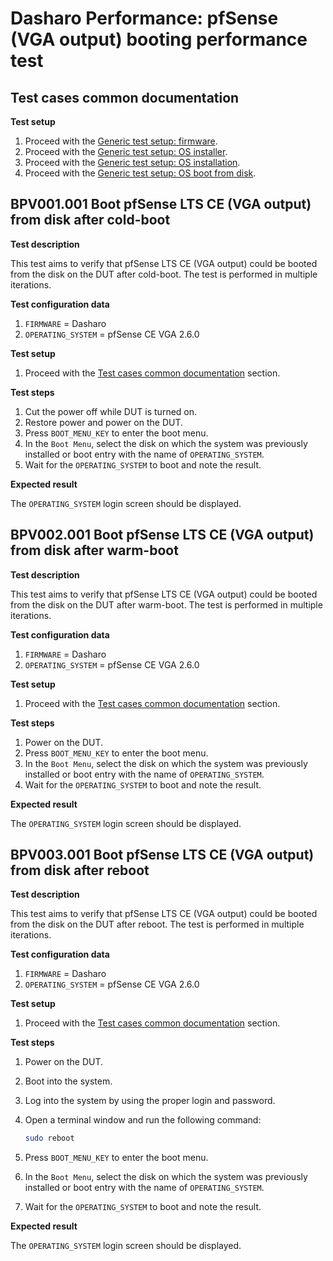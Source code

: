 # Dasharo Performance: pfSense (VGA output) booting performance test

## Test cases common documentation

**Test setup**

1. Proceed with the
   [Generic test setup: firmware](../generic-test-setup.md#firmware).
1. Proceed with the
   [Generic test setup: OS installer](../generic-test-setup.md#os-installer).
1. Proceed with the
   [Generic test setup: OS installation](../generic-test-setup.md#os-installation).
1. Proceed with the
   [Generic test setup: OS boot from disk](../generic-test-setup.md#os-boot-from-disk).

## BPV001.001 Boot pfSense LTS CE (VGA output) from disk after cold-boot

**Test description**

This test aims to verify that pfSense LTS CE (VGA output) could be booted
from the disk on the DUT after cold-boot. The test is performed in multiple
iterations.

**Test configuration data**

1. `FIRMWARE` = Dasharo
1. `OPERATING_SYSTEM` = pfSense CE VGA 2.6.0

**Test setup**

1. Proceed with the
   [Test cases common documentation](#test-cases-common-documentation) section.

**Test steps**

1. Cut the power off while DUT is turned on.
1. Restore power and power on the DUT.
1. Press `BOOT_MENU_KEY` to enter the boot menu.
1. In the `Boot Menu`, select the disk on which the system was previously
   installed or boot entry with the name of `OPERATING_SYSTEM`.
1. Wait for the `OPERATING_SYSTEM` to boot and note the result.

**Expected result**

The `OPERATING_SYSTEM` login screen should be displayed.

## BPV002.001 Boot pfSense LTS CE (VGA output) from disk after warm-boot

**Test description**

This test aims to verify that pfSense LTS CE (VGA output) could be booted
from the disk on the DUT after warm-boot. The test is performed in multiple
iterations.

**Test configuration data**

1. `FIRMWARE` = Dasharo
1. `OPERATING_SYSTEM` = pfSense CE VGA 2.6.0

**Test setup**

1. Proceed with the
   [Test cases common documentation](#test-cases-common-documentation) section.

**Test steps**

1. Power on the DUT.
1. Press `BOOT_MENU_KEY` to enter the boot menu.
1. In the `Boot Menu`, select the disk on which the system was previously
   installed or boot entry with the name of `OPERATING_SYSTEM`.
1. Wait for the `OPERATING_SYSTEM` to boot and note the result.

**Expected result**

The `OPERATING_SYSTEM` login screen should be displayed.

## BPV003.001 Boot pfSense LTS CE (VGA output) from disk after reboot

**Test description**

This test aims to verify that pfSense LTS CE (VGA output) could be booted
from the disk on the DUT after reboot. The test is performed in multiple
iterations.

**Test configuration data**

1. `FIRMWARE` = Dasharo
1. `OPERATING_SYSTEM` = pfSense CE VGA 2.6.0

**Test setup**

1. Proceed with the
   [Test cases common documentation](#test-cases-common-documentation) section.

**Test steps**

1. Power on the DUT.
1. Boot into the system.
1. Log into the system by using the proper login and password.
1. Open a terminal window and run the following command:

    ```bash
    sudo reboot
    ```

1. Press `BOOT_MENU_KEY` to enter the boot menu.
1. In the `Boot Menu`, select the disk on which the system was previously
   installed or boot entry with the name of `OPERATING_SYSTEM`.
1. Wait for the `OPERATING_SYSTEM` to boot and note the result.

**Expected result**

The `OPERATING_SYSTEM` login screen should be displayed.
